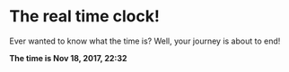 # The real time clock!

Ever wanted to know what the time is? Well, your journey is about to end!

**The time is Nov 18, 2017, 22:32**